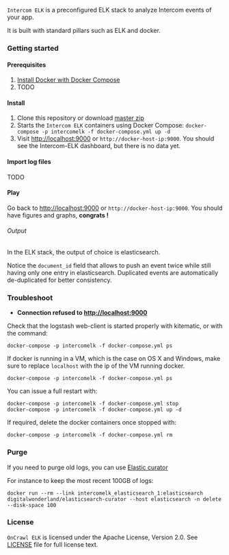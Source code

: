 `Intercom ELK` is a preconfigured ELK stack to analyze Intercom events of your app.

It is built with standard pillars such as ELK and docker.

### Getting started

#### Prerequisites

1. [Install Docker with Docker Compose](https://docs.docker.com/compose/install/)
1. TODO

#### Install

1. Clone this repository or download [master zip](https://github.com/cogniteev/intercom-elk/archive/master.zip)
1. Starts the `Intercom ELK` containers using Docker Compose: `docker-compose -p intercomelk -f docker-compose.yml up -d`
1. Visit [http://localhost:9000](http://localhost:9000) or `http://docker-host-ip:9000`. You should see the Intercom-ELK dashboard, but there is no data yet.

#### Import log files

TODO

#### Play

Go back to [http://localhost:9000](http://localhost:9000) or `http://docker-host-ip:9000`. You should have figures and graphs, __congrats !__

###### Output

In the ELK stack, the output of choice is elasticsearch.

Notice the `document_id` field that allows to push an event twice while still having only one entry in elasticsearch. Duplicated events are automatically de-duplicated for better consistency.

### Troubleshoot

 * __Connection refused to [http://localhost:9000](http://localhost:9000)__

 Check that the logstash web-client is started properly with kitematic, or with the command:

 ```docker-compose -p intercomelk -f docker-compose.yml ps```

If docker is running in a VM, which is the case on OS X and Windows, make sure to replace `localhost` with the ip of the VM running docker.

```docker-compose -p intercomelk -f docker-compose.yml ps```

You can issue a full restart with:

```shell
docker-compose -p intercomelk -f docker-compose.yml stop
docker-compose -p intercomelk -f docker-compose.yml up -d
```

If required, delete the docker containers once stopped with:
```shell
docker-compose -p intercomelk -f docker-compose.yml rm
```

### Purge

If you need to purge old logs, you can use [Elastic curator](https://www.elastic.co/guide/en/elasticsearch/client/curator/current/index.html) 

For instance to keep the most recent 100GB of logs:
```shell
docker run --rm --link intercomelk_elasticsearch_1:elasticsearch digitalwonderland/elasticsearch-curator --host elasticsearch -n delete --disk-space 100
```

### License

`OnCrawl ELK` is licensed under the Apache License, Version 2.0. See
[LICENSE](LICENSE) file for full license text.
